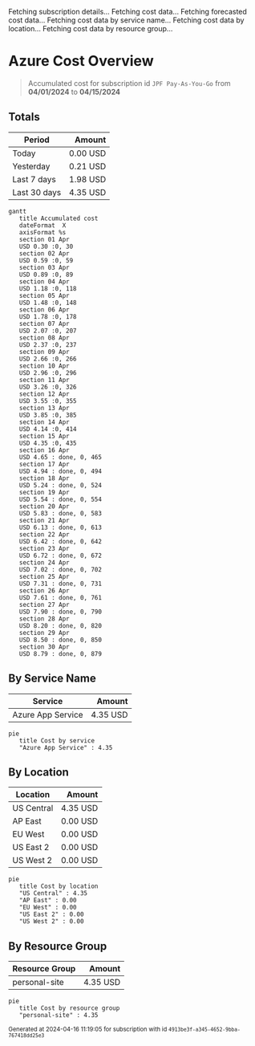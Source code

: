 Fetching subscription details...
Fetching cost data...
Fetching forecasted cost data...
Fetching cost data by service name...
Fetching cost data by location...
Fetching cost data by resource group...
# Azure Cost Overview

> Accumulated cost for subscription id `JPF Pay-As-You-Go` from **04/01/2024** to **04/15/2024**

## Totals

|Period|Amount|
|---|---:|
|Today|0.00 USD|
|Yesterday|0.21 USD|
|Last 7 days|1.98 USD|
|Last 30 days|4.35 USD|

```mermaid
gantt
   title Accumulated cost
   dateFormat  X
   axisFormat %s
   section 01 Apr
   USD 0.30 :0, 30
   section 02 Apr
   USD 0.59 :0, 59
   section 03 Apr
   USD 0.89 :0, 89
   section 04 Apr
   USD 1.18 :0, 118
   section 05 Apr
   USD 1.48 :0, 148
   section 06 Apr
   USD 1.78 :0, 178
   section 07 Apr
   USD 2.07 :0, 207
   section 08 Apr
   USD 2.37 :0, 237
   section 09 Apr
   USD 2.66 :0, 266
   section 10 Apr
   USD 2.96 :0, 296
   section 11 Apr
   USD 3.26 :0, 326
   section 12 Apr
   USD 3.55 :0, 355
   section 13 Apr
   USD 3.85 :0, 385
   section 14 Apr
   USD 4.14 :0, 414
   section 15 Apr
   USD 4.35 :0, 435
   section 16 Apr
   USD 4.65 : done, 0, 465
   section 17 Apr
   USD 4.94 : done, 0, 494
   section 18 Apr
   USD 5.24 : done, 0, 524
   section 19 Apr
   USD 5.54 : done, 0, 554
   section 20 Apr
   USD 5.83 : done, 0, 583
   section 21 Apr
   USD 6.13 : done, 0, 613
   section 22 Apr
   USD 6.42 : done, 0, 642
   section 23 Apr
   USD 6.72 : done, 0, 672
   section 24 Apr
   USD 7.02 : done, 0, 702
   section 25 Apr
   USD 7.31 : done, 0, 731
   section 26 Apr
   USD 7.61 : done, 0, 761
   section 27 Apr
   USD 7.90 : done, 0, 790
   section 28 Apr
   USD 8.20 : done, 0, 820
   section 29 Apr
   USD 8.50 : done, 0, 850
   section 30 Apr
   USD 8.79 : done, 0, 879
```

## By Service Name

|Service|Amount|
|---|---:|
|Azure App Service|4.35 USD|

```mermaid
pie
   title Cost by service
   "Azure App Service" : 4.35
```

## By Location

|Location|Amount|
|---|---:|
|US Central|4.35 USD|
|AP East|0.00 USD|
|EU West|0.00 USD|
|US East 2|0.00 USD|
|US West 2|0.00 USD|

```mermaid
pie
   title Cost by location
   "US Central" : 4.35
   "AP East" : 0.00
   "EU West" : 0.00
   "US East 2" : 0.00
   "US West 2" : 0.00
```

## By Resource Group

|Resource Group|Amount|
|---|---:|
|personal-site|4.35 USD|

```mermaid
pie
   title Cost by resource group
   "personal-site" : 4.35
```

<sup>Generated at 2024-04-16 11:19:05 for subscription with id `4913be3f-a345-4652-9bba-767418dd25e3`</sup>
